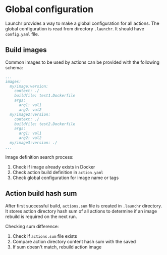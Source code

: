# Global configuration

Launchr provides a way to make a global configuration for all actions.
The global configuration is read from directory `.launchr`. It should have `config.yaml` file.

## Build images

Common images to be used by actions can be provided with the following schema:
```yaml
...
images:
  my/image:version:
    context: ./
    buildfile: test1.Dockerfile
    args:
      arg1: val1
      arg2: val2
  my/image2:version:
    context: ./
    buildfile: test2.Dockerfile
    args:
      arg1: val1
      arg2: val2
  my/image3:version: ./
...
```

Image definition search process:
1. Check if image already exists in Docker
2. Check action build definition in `action.yaml`
3. Check global configuration for image name or tags


## Action build hash sum

After first successful build, `actions.sum` file is created in `.launchr` directory.
It stores action directory hash sum of all actions to determine if an image rebuild is required on the next run.

Checking sum difference:
1. Check if `actions.sum` file exists
2. Compare action directory content hash sum with the saved
3. If sum doesn't match, rebuild action image
